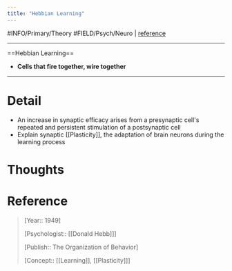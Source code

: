 ```yaml
---
title: "Hebbian Learning"
---
```



#INFO/Primary/Theory #FIELD/Psych/Neuro  | [reference](https://en.wikipedia.org/wiki/Hebbian_theory)

---

==Hebbian Learning==

- **Cells that fire together, wire together**

---

# Detail

- An increase in synaptic efficacy arises from a presynaptic cell's repeated and persistent stimulation of a postsynaptic cell
- Explain synaptic [[Plasticity]], the adaptation of brain neurons during the learning process

# Thoughts

# Reference

> [Year:: 1949]
> 
> [Psychologist:: [[Donald Hebb]]]
> 
> [Publish:: The Organization of Behavior]
> 
> [Concept:: [[Learning]], [[Plasticity]]]
